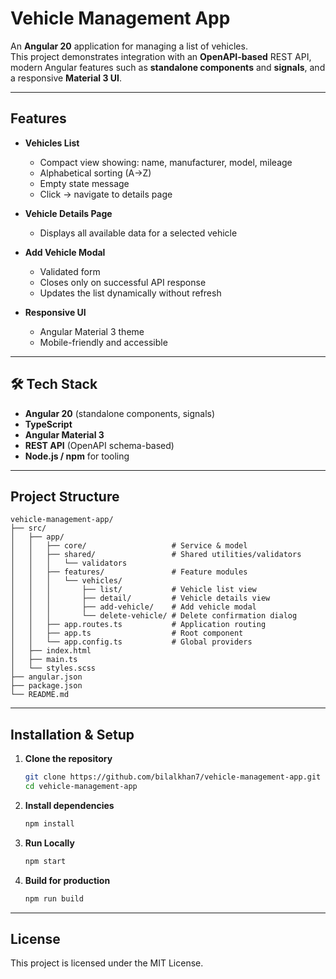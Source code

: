 # Vehicle Management App

An **Angular 20** application for managing a list of vehicles.  
This project demonstrates integration with an **OpenAPI-based** REST API, modern Angular features such as **standalone components** and **signals**, and a responsive **Material 3 UI**.

---

## Features

- **Vehicles List**
  - Compact view showing: name, manufacturer, model, mileage
  - Alphabetical sorting (A→Z)
  - Empty state message
  - Click → navigate to details page
	

- **Vehicle Details Page**
  - Displays all available data for a selected vehicle

- **Add Vehicle Modal**
  - Validated form
  - Closes only on successful API response
  - Updates the list dynamically without refresh

- **Responsive UI**
  - Angular Material 3 theme
  - Mobile-friendly and accessible

---

## 🛠 Tech Stack

- **Angular 20** (standalone components, signals)
- **TypeScript**
- **Angular Material 3**
- **REST API** (OpenAPI schema-based)
- **Node.js / npm** for tooling

---

## Project Structure

```text
vehicle-management-app/
├── src/
│   ├── app/
│   │   ├── core/                   # Service & model
│   │   ├── shared/                 # Shared utilities/validators
│   │   │   └── validators
│   │   ├── features/               # Feature modules
│   │   │   └── vehicles/
│   │   │       ├── list/           # Vehicle list view
│   │   │       ├── detail/         # Vehicle details view
│   │   │       ├── add-vehicle/    # Add vehicle modal
│   │   │       └── delete-vehicle/ # Delete confirmation dialog
│   │   ├── app.routes.ts           # Application routing
│   │   ├── app.ts                  # Root component
│   │   └── app.config.ts           # Global providers
│   ├── index.html
│   ├── main.ts
│   └── styles.scss
├── angular.json
├── package.json
└── README.md
```

---

## Installation & Setup

1. **Clone the repository**
   ```bash
   git clone https://github.com/bilalkhan7/vehicle-management-app.git
   cd vehicle-management-app
   ```

2. **Install dependencies**
   ```bash
   npm install
   ```

3. **Run Locally**
   ```bash
   npm start
   ```

4. **Build for production**
   ```bash
   npm run build
   ```

---

## License
This project is licensed under the MIT License.